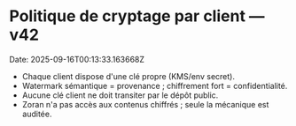 # Politique de cryptage par client — v42
Date: 2025-09-16T00:13:33.163668Z

- Chaque client dispose d'une clé propre (KMS/env secret).
- Watermark sémantique = provenance ; chiffrement fort = confidentialité.
- Aucune clé client ne doit transiter par le dépôt public.
- Zoran n'a pas accès aux contenus chiffrés ; seule la mécanique est auditée.
